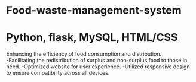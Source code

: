 # Food-waste-management-system
# Python, flask, MySQL, HTML/CSS
Enhancing the efficiency of food consumption and distribution.  
-Facilitating the redistribution of surplus and non-surplus food to those in need. 
-Optimized website for user experience. 
-Utilized responsive design to ensure compatibility across all devices. 
